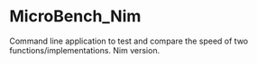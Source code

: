 # MicroBench_Nim
Command line application to test and compare the speed of two functions/implementations. Nim version.
